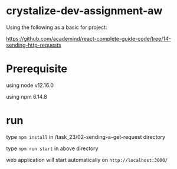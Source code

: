 # crystalize-dev-assignment-aw

Using the following as a basic for project:

https://github.com/academind/react-complete-guide-code/tree/14-sending-http-requests

# Prerequisite

using node v12.16.0

using npm 6.14.8

# run

type `npm install` in /task_23/02-sending-a-get-request directory

type `npm run start` in above directory

web application will start automatically on `http://localhost:3000/`
